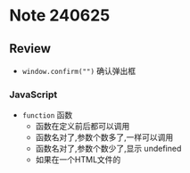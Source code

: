 # Note 240625
## Review 
- `window.confirm("")` 确认弹出框

### JavaScript
- `function` 函数
  - 函数在定义前后都可以调用
  - 函数名对了,参数个数多了,一样可以调用
  - 函数名对了,参数个数少了,显示 undefined
  - 如果在一个HTML文件的<script>标签中定义了一个函数，那么这个函数在该HTML文件的全局作用域中是可用的。这意味着你可以在同一个HTML文件的其他<script>标签中调用这个函数。
- 递归
  - 优点 : 简化代码 
  - 缺点 : 逻辑性强
  - 关键是:找到公式(规律)
- 方法
  - 当页面执行完毕才执行代码
    - `window.onload = function (paramter){}` 
      - ![img.png](img.png)
- DOM
  - DOM 是 Document Object Model（文档对象模型）的缩写。它是一种编程接口，用于HTML和XML文档。DOM将文档解析为一个由节点和对象（包括文本、标签、属性等）组成的结构体系，使得编程语言（如JavaScript）可以操作和更新文档的内容、结构和样式。
  - 在DOM模型中，文档被解析为一个树形结构，称为DOM树。DOM树的每一个部分都是一个节点。有几种不同类型的节点，包括元素节点（对应HTML标签）、文本节点（对应HTML中的文本内容）、属性节点（对应HTML标签的属性）等。
  - JavaScript可以使用DOM API来访问和操作DOM树，例如添加、修改或删除节点。这是动态网页（即网页内容在加载后仍可以改变的网页）的基础。例如，当你在网页表单中输入信息，点击按钮提交表单，或者点击展开一个下拉菜单时，可能就会用到JavaScript操作DOM的功能。
    - `getElementById()`方法是Document对象的方法，用于通过元素的id属性获取文档中的特定元素。该方法通常用于从HTML文档中获取具有特定id属性的元素，并允许您在JavaScript中操作该元素。
    - innerText属性用于获取或设置指定元素的文本内容，不包括任何HTML标记。innerText属性返回表示元素的文本内容的字符串，其中包含元素的所有文本内容，但不包括任何HTML标记。
    - ![img_1.png](img_1.png)
    - getElementById()方法获取具有特定id属性的元素，然后使用innerText属性获取该元素的文本内容并将其存储在变量textContent中。
    - 请注意，与innerText属性类似的还有textContent属性，它也用于获取和设置元素的文本内容，但它会返回元素及其所有后代元素的文本内容，包括隐藏元素。innerText属性则只返回可见文本内容。
- BOM
  - BOM提供了与浏览器窗口进行交互的能力，而不仅仅是页面文档。它可以处理浏览器窗口和框架，但不涉及页面内容。例如，可以使用BOM来移动窗口、改变状态栏文本或者创建新的窗口。
  - BOM的主要对象包括：
      - Window：代表浏览器窗口，是JavaScript BOM的顶级对象，提供了诸如alert()、setTimeout()等方法。
      - Navigator：包含有关浏览器的信息。
      - Screen：提供了有关用户屏幕的信息。
      - Location：提供了有关当前URL的信息，并提供了一些导航功能。
      - History：提供了浏览器历史的信息，并提供了一些导航功能。
  - 需要注意的是，DOM和BOM都是JavaScript在客户端运行时的部分，它们使得JavaScript有能力与浏览器窗口以及其加载的文档进行交互。
- Math
  - 几个方法
    - `Math.round(x)`: 返回最接近的整数，如果小数部分大于等于0.5则向上取整，否则向下取整。
    - `Math.floor(x)`: 向下取整，返回小于或等于一个给定数字的最大整数。
    - `Math.ceil(x)`: 向上取整，返回大于或等于一个给定数字的最小整数。
    - `Math.abs(x)`: 返回一个数字的绝对值。
    - `Math.min(x, y, z, ..., n)`: 返回给定数字中的最小值。
    - `Math.max(x, y, z, ..., n)`: 返回给定数字中的最大值。
    - `Math.random()`: 返回一个介于0（包含）和1（不包含）之间的随机数。
    - `Math.sqrt(x)`: 返回一个数字的平方根。
    - `Math.pow(x, y)`: 返回 x 的 y 次幂。
    - `Math.PI`: 返回圆周率（约等于3.14159）。
    - `isNaN("")`: 是否为 非数字  not a number
    - `parseInt("123.123")`: 用于将一个字符串转换为整数
    - `parseFloat("123.123")`: 用于将一个字符串转换为浮点数
- String
  - 方法
    - `charAt(index)`: 返回指定位置的字符。
    - `concat(str1, str2, ..., strN)`: 连接两个或多个字符串，并返回新的字符串。
    - `includes(searchString, position?)`: 检查一个字符串是否包含在另一个字符串中，返回 true 或 false。
    - `indexOf(searchValue, fromIndex?)`: 返回指定值在字符串中首次出现的索引，如果没有找到则返回 -1。
    - `lastIndexOf(searchValue, fromIndex?)`: 返回指定值在字符串中最后出现的索引，如果没有找到则返回 -1。
    - `replace(searchFor, replaceWith)`: 在字符串中查找匹配的子串，并替换与该子串匹配的部分。
    - `slice(startIndex, endIndex?)`: 提取字符串的一部分，并在新的字符串中返回被提取的部分。
    - `split(separator, limit?)`: 把字符串分割为子字符串数组。
    - `substring(startIndex, endIndex?)`: 提取字符串中两个指定的索引号之间的字符。
    - `substr()` 是 String 对象的一个方法，它用于提取字符串的一部分并返回新的字符串。
       - `substr()` 方法接受两个参数： 
         - start：开始提取字符的位置。第一个字符的索引为 0。如果这个参数是负数，那么它会从字符串的尾部开始计算。
         - length（可选）：提取的字符数。如果省略或者提取的字符数超过了字符串的长度，那么将提取从 start 位置开始直到字符串的末尾的所有字符。
    - `toLowerCase()`: 把字符串转换为小写。
    - `toUpperCase()`: 把字符串转换为大写。
    - `trim()`: 去除字符串两端的空白字符。
- 数组
  - 注意:
    - 数组可以自动扩容 `var arr = new Array(3);arr[3]=666;` 这个代码是可以的
- 正则
    - 数字：`^[0-9]*$`
    - n位的数字：`^\d{n}$`
    - 至少n位的数字：`^\d{n,}$`
    - m-n位的数字：`^\d{m,n}$`
  - 常用 :
    - `^`：匹配输入字符串的开始位置。如果设置了 RegExp 对象的 Multiline 属性，^ 也匹配 '\n' 或 '\r' 之后的位置。
    - `$`：匹配输入字符串的结束位置。如果设置了 RegExp 对象的 Multiline 属性，$ 也匹配 '\n' 或 '\r' 之前的位置。
    - `.`：匹配除 "\n" 之外的任何单个字符。
    - `*`：匹配前面的子表达式零次或多次。
    - `+`：匹配前面的子表达式一次或多次。
    - `?`：匹配前面的子表达式零次或一次。
    - `\d`：匹配一个数字字符。等价于 [0-9]。
    - `\D`：匹配一个非数字字符。等价于 [^0-9]。
    - `\w`：匹配包括下划线的任何单词字符。等价于[A-Za-z0-9_]。
    - `\W`：匹配任何非单词字符。等价于 [^A-Za-z0-9_]。
    - `\s`：匹配任何空白字符，包括空格、制表符、换页符等等。等价于 [ \f\n\r\t\v]。
    - `\S`：匹配任何非空白字符。
    - `[abc]`：匹配方括号内的任何字符。
    - `[^abc]`：匹配方括号内的任何字符的补集。
    - `(pattern)`：匹配 pattern 并获取这一匹配。
- 日期对象 Date
  - 常用的get方法：
    - `getDate()`：获取日期对象中的日期（1-31）。
    - `getMonth()`：获取日期对象中的月份（0-11）。
    - `getFullYear()`：获取日期对象中的年份（四位数）。
    - `getHours()`：获取日期对象中的小时数（0-23）。
    - `getMinutes()`：获取日期对象中的分钟数（0-59）。
    - `getSeconds()`：获取日期对象中的秒数（0-59）。
    - `getDay()`：获取日期对象中的星期几（0-6，0代表星期日）。
    - `getTime()`方法用于获取日期对象的时间戳。
      - 时间戳是一个数字，表示自1970年1月1日 00:00:00 UTC（世界标准时间）以来经过的毫秒数。
      - `getTime()`方法返回的时间戳是一个长整型数字，可以用于比较日期对象之间的时间差或进行时间计算。
  - 常用的set方法：
    - `setDate()`：设置日期对象中的日期（1-31）。
    - `setMonth()`：设置日期对象中的月份（0-11）。
    - `setFullYear()`：设置日期对象中的年份（四位数）。
    - `setHours()`：设置日期对象中的小时数（0-23）。
    - `setMinutes()`：设置日期对象中的分钟数（0-59）。
    - `setSeconds()`：设置日期对象中的秒数（0-59）。
  - toLocaleString()方法用于将日期对象转换为本地时间的字符串表示形式。这个方法会根据浏览器的语言环境和地区设置，将日期对象转换为符合当地习惯的日期和时间格式。
